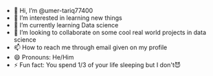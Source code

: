 - 👋 Hi, I’m @umer-tariq77400
- 👀 I’m interested in learning new things
- 🌱 I’m currently learning Data science
- 💞️ I’m looking to collaborate on some cool real world projects in data science
- 📫 How to reach me through email given on my profile
- 😄 Pronouns: He/Him
- ⚡ Fun fact: You spend 1/3 of your life sleeping but I don't😈

<!---
umer-tariq77400/umer-tariq77400 is a ✨ special ✨ repository because its `README.md` (this file) appears on your GitHub profile.
You can click the Preview link to take a look at your changes.
--->
